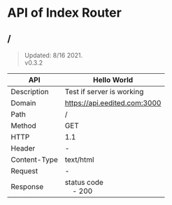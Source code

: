 # API of Index Router

## /

> Updated: 8/16 2021. \
> v0.3.2

| API          | Hello World                                  |
| ------------ | -------------------------------------------- |
| Description  | Test if server is working                    |
| Domain       | https://api.eedited.com:3000                 |
| Path         | /                                            |
| Method       | GET                                          |
| HTTP         | 1.1                                          |
| Header       | -                                            |
| Content-Type | text/html                                    |
| Request      | -                                            |
| Response     | status code<br>&nbsp;&nbsp;&nbsp;&nbsp;- 200 |

